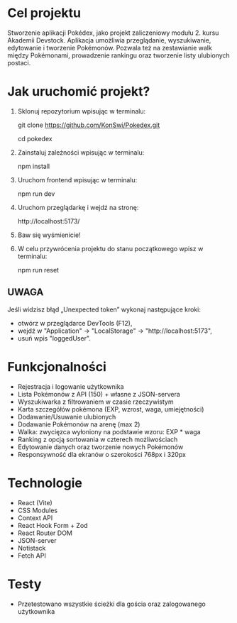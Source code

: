 # Cel projektu

Stworzenie aplikacji Pokédex, jako projekt zaliczeniowy modułu 2. kursu Akademii Devstock. Aplikacja umożliwia przeglądanie, wyszukiwanie, edytowanie i tworzenie Pokémonów. Pozwala też na zestawianie walk między Pokémonami, prowadzenie rankingu oraz tworzenie listy ulubionych postaci.

# Jak uruchomić projekt?

1. Sklonuj repozytorium wpisując w terminalu:

   git clone https://github.com/KonSwi/Pokedex.git

   cd pokedex

2. Zainstaluj zależności wpisując w terminalu:

   npm install

3. Uruchom frontend wpisując w terminalu:

   npm run dev

4. Uruchom przeglądarkę i wejdź na stronę:

   http://localhost:5173/

5. Baw się wyśmienicie!

6. W celu przywrócenia projektu do stanu początkowego wpisz w terminalu:

   npm run reset

## UWAGA ## 
Jeśli widzisz błąd „Unexpected token” wykonaj następujące kroki: 
- otwórz w przeglądarce DevTools (F12),
- wejdź w "Application" → "LocalStorage" → "http://localhost:5173",
- usuń wpis "loggedUser".


# Funkcjonalności

- Rejestracja i logowanie użytkownika
- Lista Pokémonów z API (150) + własne z JSON-servera
- Wyszukiwarka z filtrowaniem w czasie rzeczywistym
- Karta szczegółów pokémona (EXP, wzrost, waga, umiejętności)
- Dodawanie/Usuwanie ulubionych
- Dodawanie Pokémonów na arenę (max 2)
- Walka: zwycięzca wyłoniony na podstawie wzoru: EXP \* waga
- Ranking z opcją sortowania w czterech możliwościach
- Edytowanie danych oraz tworzenie nowych Pokémonów
- Responsywność dla ekranów o szerokości 768px i 320px

# Technologie

- React (Vite)
- CSS Modules
- Context API
- React Hook Form + Zod
- React Router DOM
- JSON-server
- Notistack
- Fetch API

# Testy

- Przetestowano wszystkie ścieżki dla gościa oraz zalogowanego użytkownika
